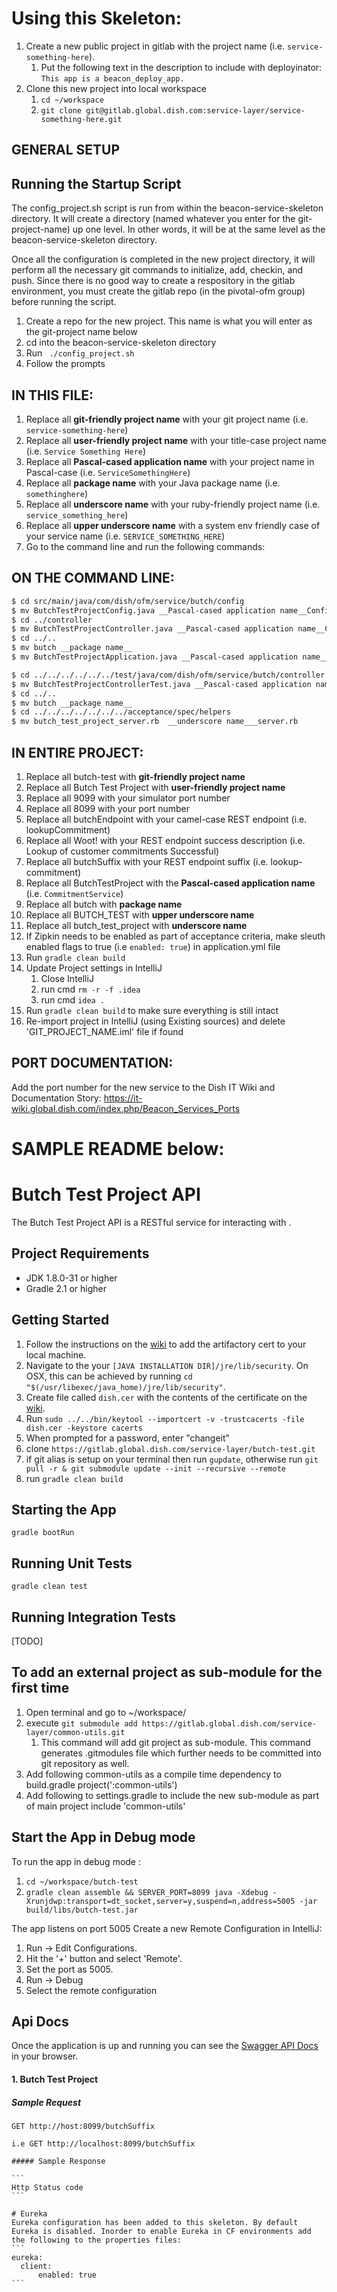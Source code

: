 Using this Skeleton:
===============================

1. Create a new public project in gitlab with the project name (i.e. `service-something-here`).
    1. Put the following text in the description to include with deployinator: `This app is a beacon_deploy_app.`
1. Clone this new project into local workspace
    1. `cd ~/workspace`
    1. `git clone git@gitlab.global.dish.com:service-layer/service-something-here.git`

## GENERAL SETUP

Running the Startup Script
--------------------------
The config_project.sh script is run from within the beacon-service-skeleton directory.  It will create a directory (named whatever you enter for the git-project-name) up one level.  In other words, it will be at the same level as the beacon-service-skeleton directory.

Once all the configuration is completed in the new project directory, it will perform all the necessary git commands to initialize, add, checkin, and push.  Since there is no good way to create a respository in the gitlab environment, you must create the gitlab repo (in the pivotal-ofm group) before running the script.


1. Create a repo for the new project.  This name is what you will enter as the git-project name below
1. cd into the beacon-service-skeleton directory
1. Run ``` ./config_project.sh```
1. Follow the prompts


IN THIS FILE:
-------------
1.  Replace all __git-friendly project name__ with your git project name (i.e. `service-something-here`)
1.  Replace all __user-friendly project name__ with your title-case project name (i.e. `Service Something Here`)
1.  Replace all __Pascal-cased application name__ with your project name in Pascal-case (i.e. `ServiceSomethingHere`)
1.  Replace all __package name__ with your Java package name (i.e. `somethinghere`)
1.  Replace all __underscore name__ with your ruby-friendly project name (i.e. `service_something_here`)
1.  Replace all __upper underscore name__ with a system env friendly case of your service name (i.e. `SERVICE_SOMETHING_HERE`)
1.  Go to the command line and run the following commands:


ON THE COMMAND LINE:
--------------------
```bash
$ cd src/main/java/com/dish/ofm/service/butch/config
$ mv ButchTestProjectConfig.java __Pascal-cased application name__Config.java
$ cd ../controller
$ mv ButchTestProjectController.java __Pascal-cased application name__Controller.java
$ cd ../..
$ mv butch __package name__
$ mv ButchTestProjectApplication.java __Pascal-cased application name__Application.java

$ cd ../../../../../../test/java/com/dish/ofm/service/butch/controller
$ mv ButchTestProjectControllerTest.java __Pascal-cased application name__ControllerTest.java
$ cd ../..
$ mv butch __package name__
$ cd ../../../../../../../acceptance/spec/helpers
$ mv butch_test_project_server.rb  __underscore name___server.rb
```

IN ENTIRE PROJECT:
------------------

1. Replace all butch-test with __git-friendly project name__
  1.  Replace all Butch Test Project with __user-friendly project name__
1.  Replace all 9099 with your simulator port number
1.  Replace all 8099 with your port number
1.  Replace all butchEndpoint with your camel-case REST endpoint (i.e. lookupCommitment)
1.  Replace all Woot! with your REST endpoint success description (i.e. Lookup of customer commitments Successful)
1.  Replace all butchSuffix with your REST endpoint suffix (i.e. lookup-commitment)
1.  Replace all ButchTestProject with the __Pascal-cased application name__ (i.e. `CommitmentService`)
1.  Replace all butch with __package name__
1.  Replace all BUTCH_TEST with __upper underscore name__
1.  Replace all butch_test_project with __underscore name__
1.  If Zipkin needs to be enabled as part of acceptance criteria, make sleuth enabled flags to true (i.e `enabled: true`) in application.yml file
1.  Run `gradle clean build`
1. Update Project settings in IntelliJ
    1. Close IntelliJ
    1. run cmd ```rm -r -f .idea```
    1. run cmd ```idea .```
1. Run `gradle clean build` to make sure everything is still intact
1. Re-import project in IntelliJ (using Existing sources) and delete 'GIT_PROJECT_NAME.iml' file if found

PORT DOCUMENTATION:
-------------------

Add the port number for the new service to the Dish IT Wiki and Documentation Story:
https://it-wiki.global.dish.com/index.php/Beacon_Services_Ports

SAMPLE README below:
===============================

# Butch Test Project API
The Butch Test Project API is a RESTful service for interacting with <SERVICE INFO HERE>.

## Project Requirements
- JDK 1.8.0-31 or higher
- Gradle 2.1 or higher

## Getting Started
1. Follow the instructions on the [wiki](https://it-wiki.global.dish.com/index.php/Dish_Root_Cert) to add the artifactory
cert to your local machine.
  1. Navigate to the your `[JAVA INSTALLATION DIR]/jre/lib/security`. On OSX, this can be achieved by running `cd "$(/usr/libexec/java_home)/jre/lib/security"`.
  1. Create file called `dish.cer` with the contents of the certificate on the [wiki](https://it-wiki.global.dish.com/index.php/Dish_Root_Cert).
  1. Run `sudo ../../bin/keytool --importcert -v -trustcacerts -file dish.cer -keystore cacerts`
  1. When prompted for a password, enter "changeit"
1. clone `https://gitlab.global.dish.com/service-layer/butch-test.git`
1. if git alias is setup on your terminal then run `gupdate`, otherwise run `git pull -r & git submodule update --init --recursive --remote`
1. run `gradle clean build`

## Starting the App
`gradle bootRun`

## Running Unit Tests
`gradle clean test`

## Running Integration Tests
[TODO]

## To add an external project as sub-module for the first time
1. Open terminal and go to ~/workspace/<project-dir>
1. execute `git submodule add https://gitlab.global.dish.com/service-layer/common-utils.git`
    1. This command will add git project as sub-module. This command generates .gitmodules file which further needs to be committed into git repository as well.
1. Add following common-utils as a compile time dependency to build.gradle
    project(':common-utils')
1. Add following to settings.gradle to include the new sub-module as part of main project
    include 'common-utils'

## Start the App in Debug mode

To run the app in debug mode :

1. `cd ~/workspace/butch-test`
1. `gradle clean assemble && SERVER_PORT=8099 java -Xdebug -Xrunjdwp:transport=dt_socket,server=y,suspend=n,address=5005 -jar build/libs/butch-test.jar`

The app listens on port 5005
Create a new Remote Configuration in IntelliJ:

1. Run -> Edit Configurations.
1. Hit the '+' button and select 'Remote'.
1. Set the port as 5005.
1. Run -> Debug
1. Select the remote configuration

## Api Docs
Once the application is up and running you can see the [Swagger API Docs](http://localhost:8099/swagger-ui.html) in your browser.

#### 1. Butch Test Project
##### Sample Request

```
GET http://host:8099/butchSuffix

i.e GET http://localhost:8099/butchSuffix

```
````
##### Sample Response

```
Http Status code
```

# Eureka
Eureka configuration has been added to this skeleton. By default Eureka is disabled. Inorder to enable Eureka in CF environments add the following to the properties files:
```
eureka:
  client:
      enabled: true
```
